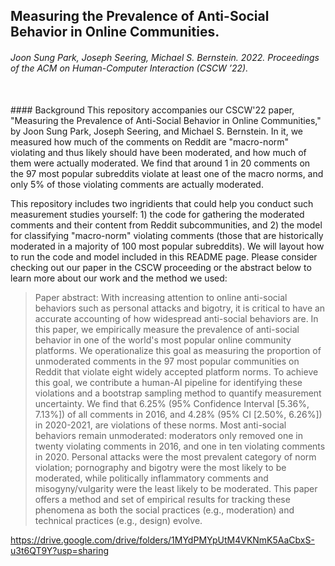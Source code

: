 ## Measuring the Prevalence of Anti-Social Behavior in Online Communities.
###### Joon Sung Park, Joseph Seering, Michael S. Bernstein. 2022. Proceedings of the ACM on Human-Computer Interaction (CSCW ’22). 
<br>
#### Background
This repository accompanies our CSCW'22 paper, "Measuring the Prevalence of Anti-Social Behavior in Online Communities," by Joon Sung Park, Joseph Seering, and Michael S. Bernstein. In it, we measured how much of the comments on Reddit are "macro-norm" violating and thus likely should have been moderated, and how much of them were actually moderated. We find that around 1 in 20 comments on the 97 most popular subreddits violate at least one of the macro norms, and only 5% of those violating comments are actually moderated. 

This repository includes two ingridients that could help you conduct such measurement studies yourself: 1) the code for gathering the moderated comments and their content from Reddit subcommunities, and 2) the model for classifying "macro-norm" violating comments (those that are historically moderated in a majority of 100 most popular subreddits). We will layout how to run the code and model included in this README page. Please consider checking out our paper in the CSCW proceeding or the abstract below to learn more about our work and the method we used: 

> Paper abstract: With increasing attention to online anti-social behaviors such as personal attacks and bigotry, it is critical to have an accurate accounting of how widespread anti-social behaviors are. In this paper, we empirically measure the prevalence of anti-social behavior in one of the world's most popular online community platforms. We operationalize this goal as measuring the proportion of unmoderated comments in the 97 most popular communities on Reddit that violate eight widely accepted platform norms. To achieve this goal, we contribute a human-AI pipeline for identifying these violations and a bootstrap sampling method to quantify measurement uncertainty. We find that 6.25% (95% Confidence Interval [5.36%, 7.13%]) of all comments in 2016, and 4.28% (95% CI [2.50%, 6.26%]) in 2020-2021, are violations of these norms. Most anti-social behaviors remain unmoderated: moderators only removed one in twenty violating comments in 2016, and one in ten violating comments in 2020. Personal attacks were the most prevalent category of norm violation; pornography and bigotry were the most likely to be moderated, while politically inflammatory comments and misogyny/vulgarity were the least likely to be moderated. This paper offers a method and set of empirical results for tracking these phenomena as both the social practices (e.g., moderation) and technical practices (e.g., design) evolve.

https://drive.google.com/drive/folders/1MYdPMYpUtM4VKNmK5AaCbxS-u3t6QT9Y?usp=sharing
